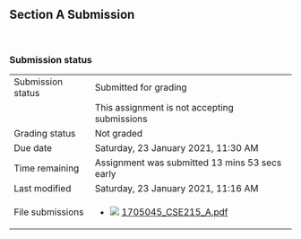 <h2>Section A Submission </h2> 

<h3>Submission status</h3><table>
<tbody><tr>
<td>Submission status</td>
<td>Submitted for grading</td>
</tr>
<tr>
<td></td>
<td>This assignment is not accepting submissions</td>
</tr>
<tr>
<td>Grading status</td>
<td>Not graded</td>
</tr>
<tr>
<td>Due date</td>
<td>Saturday, 23 January 2021, 11:30 AM</td>
</tr>
<tr>
<td>Time remaining</td>
<td>Assignment was submitted 13 mins 53 secs early</td>
</tr>
<tr>
<td>Last modified</td>
<td>Saturday, 23 January 2021, 11:16 AM</td>
</tr>
<tr>
<td>File submissions</td>
<td><ul><li><img src="..%5C..%5C..%5CJanuary%202018%5CCSE101%5CNews%20forum%5CCLASS%20TEST%202%20Marks%5Cfile%5Cpdf.png" /> <a href="file%5C1705045_CSE215_A.pdf">1705045_CSE215_A.pdf</a> 
</li></ul>

</td>
</tr>

</tbody>
</table>



